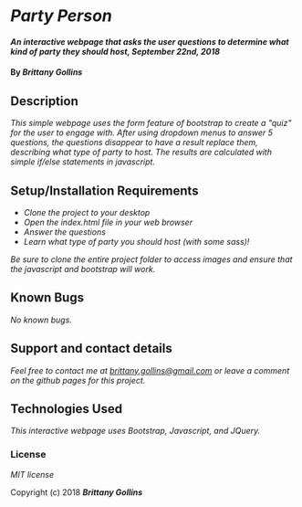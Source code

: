 # _Party Person_

#### _An interactive webpage that asks the user questions to determine what kind of party they should host, September 22nd, 2018_

#### By _**Brittany Gollins**_

## Description

_This simple webpage uses the form feature of bootstrap to create a "quiz" for the user to engage with. After using dropdown menus to answer 5 questions, the questions disappear to have a result replace them, describing what type of party to host. The results are calculated with simple if/else statements in javascript._

## Setup/Installation Requirements

* _Clone the project to your desktop_
* _Open the index.html file in your web browser_
* _Answer the questions_
* _Learn what type of party you should host (with some sass)!_

_Be sure to clone the entire project folder to access images and ensure that the javascript and bootstrap will work._

## Known Bugs

_No known bugs._

## Support and contact details

_Feel free to contact me at brittany.gollins@gmail.com or leave a comment on the github pages for this project._

## Technologies Used

_This interactive webpage uses Bootstrap, Javascript, and JQuery._

### License

*MIT license*

Copyright (c) 2018 **_Brittany Gollins_**
